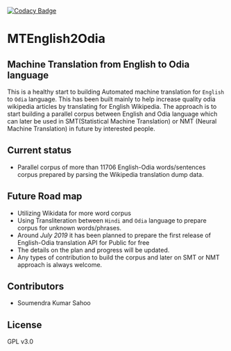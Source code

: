 [![Codacy Badge](https://api.codacy.com/project/badge/Grade/b3a25275798c4c129dc863b7e619f41c)](https://www.codacy.com/app/soumendrak/MTEnglish2Odia?utm_source=github.com&amp;utm_medium=referral&amp;utm_content=soumendrak/MTEnglish2Odia&amp;utm_campaign=Badge_Grade)
# MTEnglish2Odia
## Machine Translation from English to Odia language
This is a healthy start to building Automated machine translation for `English` to `Odia` language.
This has been built mainly to help increase quality odia wikipedia articles by translating for English Wikipedia.
The approach is to start building a parallel corpus between English and Odia language which can later be used in SMT(Statistical Machine Translation) or NMT (Neural Machine Translation) in future by interested people.

## Current status
- Parallel corpus of more than 11706 English-Odia words/sentences corpus prepared by parsing the Wikipedia translation dump data.

## Future Road map
- Utilizing Wikidata for more word corpus
- Using Transliteration between `Hindi` and `Odia` language to prepare corpus for unknown words/phrases.
- Around *July 2019* it has been planned to prepare the first release of English-Odia translation API for Public for free
- The details on the plan and progress will be updated.
- Any types of contribution to build the corpus and later on SMT or NMT approach is always welcome.

## Contributors
- Soumendra Kumar Sahoo

## License
GPL v3.0

